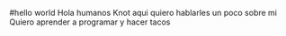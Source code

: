 #hello world
Hola humanos
Knot aqui  quiero hablarles un poco sobre mi
Quiero aprender a programar y hacer tacos 
